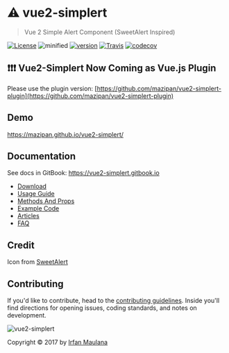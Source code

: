 # ⚠️ vue2-simplert

> Vue 2 Simple Alert Component (SweetAlert Inspired)

[![License](https://img.shields.io/github/license/mazipan/vue2-simplert.svg?maxAge=3600)](https://github.com/mazipan/vue2-simplert) ![minified](https://badgen.net/bundlephobia/minzip/vue2-simplert) [![version](https://img.shields.io/npm/v/vue2-simplert.svg)](https://www.npmjs.com/package/vue2-simplert) [![Travis](https://img.shields.io/travis/mazipan/vue2-simplert.svg)](https://travis-ci.org/mazipan/vue2-simplert)
[![codecov](https://codecov.io/gh/mazipan/vue2-simplert/branch/master/graph/badge.svg)](https://codecov.io/gh/mazipan/vue2-simplert)

## ❗️❗️❗️ Vue2-Simplert Now Coming as Vue.js Plugin

Please use the plugin version: [https://github.com/mazipan/vue2-simplert-plugin](https://github.com/mazipan/vue2-simplert-plugin)

## Demo

https://mazipan.github.io/vue2-simplert/

## Documentation

See docs in GitBook: https://vue2-simplert.gitbook.io

- [Download](https://vue2-simplert.gitbook.io/docs/download)
- [Usage Guide](https://vue2-simplert.gitbook.io/docs/usage)
- [Methods And Props](https://vue2-simplert.gitbook.io/docs/method-and-props)
- [Example Code](https://vue2-simplert.gitbook.io/docs/example)
- [Articles](https://vue2-simplert.gitbook.io/docs/articles)
- [FAQ](https://vue2-simplert.gitbook.io/docs/faq)

## Credit

Icon from [SweetAlert](https://github.com/t4t5/sweetalert)

## Contributing

If you'd like to contribute, head to the [contributing guidelines](CONTRIBUTING.md). Inside you'll find directions for opening issues, coding standards, and notes on development.

![vue2-simplert](https://mazipan.github.io/vue2-simplert/images/vue2-simplert-logo.png)

Copyright © 2017 by [Irfan Maulana](https://github.com/mazipan/)
